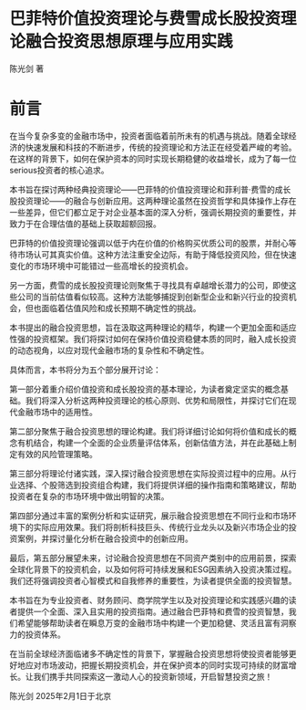 
# 巴菲特价值投资理论与费雪成长股投资理论融合投资思想原理与应用实践


陈光剑 著

# 前言

 
在当今复杂多变的金融市场中，投资者面临着前所未有的机遇与挑战。随着全球经济的快速发展和科技的不断进步，传统的投资理论和方法正在经受着严峻的考验。在这样的背景下，如何在保护资本的同时实现长期稳健的收益增长，成为了每一位serious投资者的核心追求。

本书旨在探讨两种经典投资理论——巴菲特的价值投资理论和菲利普·费雪的成长股投资理论——的融合与创新应用。这两种理论虽然在投资哲学和具体操作上存在一些差异，但它们都立足于对企业基本面的深入分析，强调长期投资的重要性，并致力于在合理估值的基础上获取超额回报。

巴菲特的价值投资理论强调以低于内在价值的价格购买优质公司的股票，并耐心等待市场认可其真实价值。这种方法注重安全边际，有助于降低投资风险，但在快速变化的市场环境中可能错过一些高增长的投资机会。

另一方面，费雪的成长股投资理论则聚焦于寻找具有卓越增长潜力的公司，即使这些公司的当前估值看似较高。这种方法能够捕捉到创新型企业和新兴行业的投资机会，但也面临着估值风险和成长预期不确定性的挑战。

本书提出的融合投资思想，旨在汲取这两种理论的精华，构建一个更加全面和适应性强的投资框架。我们将探讨如何在保持价值投资稳健本质的同时，融入成长投资的动态视角，以应对现代金融市场的复杂性和不确定性。

具体而言，本书将分为五个部分展开讨论：

第一部分着重介绍价值投资和成长股投资的基本理论，为读者奠定坚实的概念基础。我们将深入分析这两种投资理论的核心原则、优势和局限性，并探讨它们在现代金融市场中的适用性。

第二部分聚焦于融合投资思想的理论构建。我们将详细讨论如何将价值和成长的概念有机结合，构建一个全面的企业质量评估体系，创新估值方法，并在此基础上制定有效的风险管理策略。

第三部分将理论付诸实践，深入探讨融合投资思想在实际投资过程中的应用。从行业选择、个股筛选到投资组合构建，我们将提供详细的操作指南和策略建议，帮助投资者在复杂的市场环境中做出明智的决策。

第四部分通过丰富的案例分析和实证研究，展示融合投资思想在不同行业和市场环境下的实际应用效果。我们将剖析科技巨头、传统行业龙头以及新兴市场企业的投资案例，并探讨量化分析在融合投资中的创新应用。

最后，第五部分展望未来，讨论融合投资思想在不同资产类别中的应用前景，探索全球化背景下的投资机会，以及如何将可持续发展和ESG因素纳入投资决策过程。我们还将强调投资者心智模式和自我修养的重要性，为读者提供全面的投资智慧。

本书旨在为专业投资者、财务顾问、商学院学生以及对投资理论和实践感兴趣的读者提供一个全面、深入且实用的投资指南。通过融合巴菲特和费雪的投资智慧，我们希望能够帮助读者在瞬息万变的金融市场中构建一个更加稳健、灵活且富有洞察力的投资体系。

在当前全球经济面临诸多不确定性的背景下，掌握融合投资思想将使投资者能够更好地应对市场波动，把握长期投资机会，并在保护资本的同时实现可持续的财富增长。让我们携手共同探索这一激动人心的投资新领域，开启智慧投资之旅！

陈光剑
2025年2月1日于北京